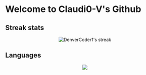 # Welcome to Claudi0-V's Github

## Streak stats
<p align="center"> 
<img title="🔥 Get streak stats for your profile at git.io/streak-stats" alt="DenverCoder1's streak" src="https://github-readme-streak-stats.herokuapp.com/?user=Claudi0-V&theme=monokai-metallian&hide_border=true" align="center"/>
</p>

## Languages

<p align="center"> 


<a href="https://github.com/Claudi0-V">
  <img align="center" src="https://github-readme-stats.anuraghazra1.vercel.app/api/top-langs/?username=Claudi0-V&layout=compact&theme=radical" />
</a>
</p>


